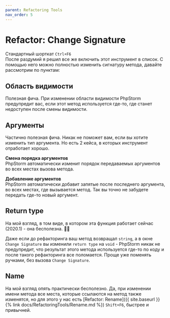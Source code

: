 ```yaml
---
parent: Refactoring Tools
nav_order: 5
---
```


# Refactor: Change Signature

Стандартный шорткат `Ctrl+F6`<br>
После раздумий я решил все же включить этот инструмент в список. С помощью него можно полностью изменить сигнатуру метода, давайте рассмотрим по пунктам:

## Область видимости
Полезная фича. При изменении области видимости PhpStorm предупредит вас, если этот метод используется где-то, где станет недоступен после смены видимости.


## Аргументы
Частично полезная фича. Никак не поможет вам, если вы хотите изменить тип аргумента. Но есть 2 кейса, в которых инструмент отработает хорошо.

**Смена порядка аргументов**<br>
PhpStorm автоматически изменит порядок передаваемых аргументов во всех местах вызова метода.

**Добавление аргументов**<br>
PhpStorm автоматически добавит запятые после последнего аргумента, во всех местах, где вызывается метод. Так вы точно не забудете передать где-то новый аргумент.

## Return type
На мой взгляд, в том виде, в котором эта функция работает сейчас (2020.1) - она бесполезна. :no_good_man:

Даже если до рефакторинга ваш метод возвращал `string`, а в окне   `Change Signature` вы изменили `return type` на `void` - PhpStorm никак не предупредит, что результат этого метода используется где-то по коду и после такого рефакторинга все поломается. Проще уже поменять ручками, без вызова `Change Signature`. 



## Name
На мой взгляд опять практически бесполезно. Да, при изменении имени метода все места, которые ссылаются на метод также изменятся, но для этого у нас есть [Refactor: Rename]({{ site.baseurl }}{% link docs/RefactoringTools/Rename.md %})  `Shift+F6`, быстрее и привычней. 